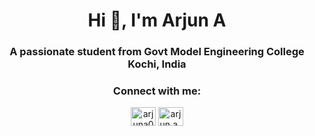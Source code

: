 <h1 align="center">Hi 👋, I'm Arjun A</h1>
<h3 align="center">A passionate student from Govt Model Engineering College Kochi, India</h3>

<h3 align="center">Connect with me:</h3>
<p align="center">
<a href="https://linkedin.com/in/arjuna05" target="blank"><img align="center" src="https://raw.githubusercontent.com/rahuldkjain/github-profile-readme-generator/master/src/images/icons/Social/linked-in-alt.svg" alt="arjuna05" height="30" width="40" /></a>
<a href="https://instagram.com/arjun.a_05" target="blank"><img align="center" src="https://raw.githubusercontent.com/rahuldkjain/github-profile-readme-generator/master/src/images/icons/Social/instagram.svg" alt="arjun.a_05" height="30" width="40" /></a>
</p>
